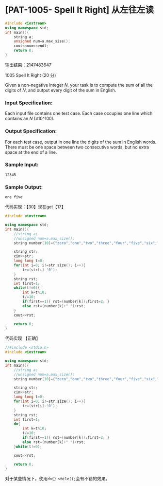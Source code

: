# [PAT-1005- Spell It Right] 从左往左读

```C++
#include <iostream>
using namespace std;
int main(){
    string a;
    unsigned num=a.max_size();
    cout<<num<<endl;
    return 0;
}
```

输出结果：2147483647

1005 Spell It Right (20 分)



Given a non-negative integer *N*, your task is to compute the sum of all the digits of *N*, and output every digit of the sum in English.

### Input Specification:

Each input file contains one test case. Each case occupies one line which contains an *N* (≤10^100).

### Output Specification:

For each test case, output in one line the digits of the sum in English words. There must be one space between two consecutive words, but no extra space at the end of a line.

### Sample Input:

```in
12345
```

### Sample Output:

```out
one five
```

代码实现：【30】现在get【17】

```C++
#include <iostream>

using namespace std;
int main(){
    //string a;
    //unsigned num=a.max_size();
    string number[10]={"zero","one","two","three","four","five","six","seven","eight","nine"};

    string str;
    cin>>str;
    long long t=0;
    for(int i=0; i!=str.size(); i++){
        t+=(str[i]-'0');
    }
    string rst;
    int first=1;
    while(t!=0){
        int k=t%10;
        t/=10;
        if(first==1){ rst=(number[k]);first=2; }
        else rst=(number[k]+" ")+rst;
    }
    cout<<rst;

    return 0;
}
```

代码实现 【正确】

```C++
//#include <stdio.h>
#include <iostream>

using namespace std;
int main(){
    //string a;
    //unsigned num=a.max_size();
    string number[10]={"zero","one","two","three","four","five","six","seven","eight","nine"};

    string str;
    cin>>str;
    long long t=0;
    for(int i=0; i!=str.size(); i++){
        t+=(str[i]-'0');
    }
    string rst;
    int first=1;
    do{
        int k=t%10;
        t/=10;
        if(first==1){ rst=(number[k]);first=2; }
        else rst=(number[k]+" ")+rst;
    }while(t!=0);

    cout<<rst;

    return 0;
}
```

对于某些情况下，使用`do{} while();`会有不错的效果。